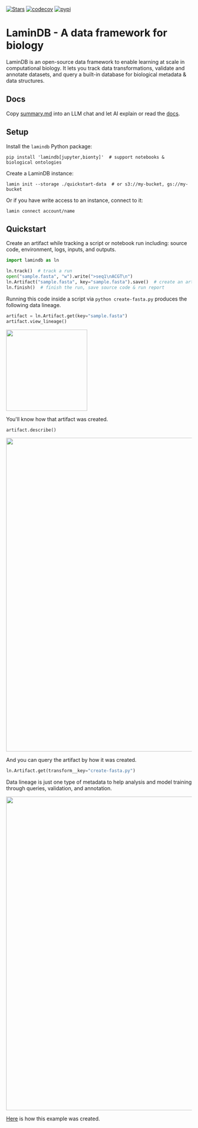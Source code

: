 [![Stars](https://img.shields.io/github/stars/laminlabs/lamindb?logo=GitHub&color=yellow)](https://github.com/laminlabs/lamindb)
[![codecov](https://codecov.io/gh/laminlabs/lamindb/branch/main/graph/badge.svg?token=VKMRJ7OWR3)](https://codecov.io/gh/laminlabs/lamindb)
[![pypi](https://img.shields.io/pypi/v/lamindb?color=blue&label=pypi%20package)](https://pypi.org/project/lamindb)

# LaminDB - A data framework for biology

<!-- first two sentences sync from preface.md -->

LaminDB is an open-source data framework to enable learning at scale in computational biology.
It lets you track data transformations, validate and annotate datasets, and query a built-in database for biological metadata & data structures.

## Docs

Copy [summary.md](https://docs.lamin.ai/summary.md) into an LLM chat and let AI explain or read the [docs](https://docs.lamin.ai).

## Setup

<!-- copied from quick-setup-lamindb.md -->

Install the `lamindb` Python package:

```shell
pip install 'lamindb[jupyter,bionty]'  # support notebooks & biological ontologies
```

Create a LaminDB instance:

```shell
lamin init --storage ./quickstart-data  # or s3://my-bucket, gs://my-bucket
```

Or if you have write access to an instance, connect to it:

```shell
lamin connect account/name
```

## Quickstart

<!-- copied from preface.md -->

Create an artifact while tracking a script or notebook run including: source code, environment, logs, inputs, and outputs.

<!-- copied from py-quickstart.py -->

```python
import lamindb as ln

ln.track()  # track a run
open("sample.fasta", "w").write(">seq1\nACGT\n")
ln.Artifact("sample.fasta", key="sample.fasta").save()  # create an artifact
ln.finish()  # finish the run, save source code & run report
```

<!-- from here on, slight deviation from preface.md, where all this is treated in the walk through in more depth -->

Running this code inside a script via `python create-fasta.py` produces the following data lineage.

```python
artifact = ln.Artifact.get(key="sample.fasta")
artifact.view_lineage()
```

<img src="https://lamin-site-assets.s3.amazonaws.com/.lamindb/EkQATsQL5wqC95Wj0003.png" width="220">

You'll know how that artifact was created.

```python
artifact.describe()
```

<img src="https://lamin-site-assets.s3.amazonaws.com/.lamindb/BOTCBgHDAvwglN3U0001.png" width="850">

And you can query the artifact by how it was created.

```python
ln.Artifact.get(transform__key="create-fasta.py")
```

Data lineage is just one type of metadata to help analysis and model training through queries, validation, and annotation.

<img src="https://lamin-site-assets.s3.amazonaws.com/.lamindb/6sofuDVvTANB0f480001.png" width="850">

[Here](https://lamin.ai/laminlabs/lamindata/artifact/fgKBV8qdSnbIga0i) is how this example was created.
